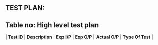 ## TEST PLAN:
## Table no: High level test plan

| **Test ID** | **Description**                             | **Exp I/P** | **Exp O/P** | **Actual O/P**  | **Type Of Test**  |
 
